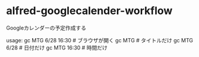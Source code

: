 # alfred-googlecalender-workflow
Googleカレンダーの予定作成する

usage:
	gc MTG 6/28 16:30 # ブラウザが開く
	gc MTG # タイトルだけ
	gc MTG 6/28 # 日付だけ
	gc MTG 16:30 # 時間だけ
